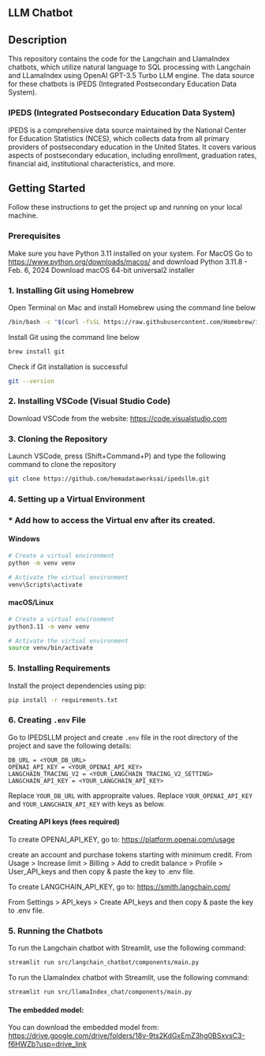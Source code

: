 ## LLM Chatbot

## Description

This repository contains the code for the Langchain and LlamaIndex chatbots, which utilize natural language to SQL processing with Langchain and LLamaIndex using OpenAI GPT-3.5 Turbo LLM engine. The data source for these chatbots is IPEDS (Integrated Postsecondary Education Data System).

### IPEDS (Integrated Postsecondary Education Data System)

IPEDS is a comprehensive data source maintained by the National Center for Education Statistics (NCES), which collects data from all primary providers of postsecondary education in the United States. It covers various aspects of postsecondary education, including enrollment, graduation rates, financial aid, institutional characteristics, and more.

## Getting Started

Follow these instructions to get the project up and running on your local machine. 

### Prerequisites


Make sure you have Python 3.11 installed on your system. For MacOS Go to https://www.python.org/downloads/macos/ and download Python 3.11.8 - Feb. 6, 2024 Download macOS 64-bit universal2 installer


### 1. Installing Git using Homebrew

Open Terminal on Mac and install Homebrew using the command line below

```bash
/bin/bash -c "$(curl -fsSL https://raw.githubusercontent.com/Homebrew/install/HEAD/install.sh)"
```
Install Git using the command line below 

```bash
brew install git
```

Check if Git installation is successful

```bash
git --version
```

### 2. Installing VSCode (Visual Studio Code)
Download VSCode from the website: https://code.visualstudio.com 

### 3. Cloning the Repository

Launch VSCode, press (Shift+Command+P) and type the following command
to clone the repository 


```bash
git clone https://github.com/hemadataworksai/ipedsllm.git
```

### 4. Setting up a Virtual Environment

### * Add how to access the Virtual env after its created.

#### Windows

```bash
# Create a virtual environment
python -m venv venv

# Activate the virtual environment
venv\Scripts\activate
```

#### macOS/Linux

```bash
# Create a virtual environment
python3.11 -m venv venv

# Activate the virtual environment
source venv/bin/activate
```

### 5. Installing Requirements

Install the project dependencies using pip:

```bash
pip install -r requirements.txt
```

### 6. Creating `.env` File

Go to IPEDSLLM project and create `.env` file in the root directory of the project and save the following details:

```
DB_URL = <YOUR_DB_URL>
OPENAI_API_KEY = <YOUR_OPENAI_API_KEY>
LANGCHAIN_TRACING_V2 = <YOUR_LANGCHAIN_TRACING_V2_SETTING>
LANGCHAIN_API_KEY = <YOUR_LANGCHAIN_API_KEY>
```

Replace `YOUR_DB_URL` with appropraite values. 
Replace `YOUR_OPENAI_API_KEY` and `YOUR_LANGCHAIN_API_KEY` with keys as below.

#### Creating API keys (fees required)

To create OPENAI_API_KEY, go to: https://platform.openai.com/usage

create an account and purchase tokens starting with minimum credit. 
From Usage > Increase limit > Billing > Add to credit balance > Profile > User_API_keys 
and then copy & paste the key to .env file.

To create LANGCHAIN_API_KEY, go to: https://smith.langchain.com/

From Settings > API_keys > Create API_keys and then copy & paste the key
to .env file. 


### 5. Running the Chatbots

To run the Langchain chatbot with Streamlit, use the following command:

```bash
streamlit run src/langchain_chatbot/components/main.py
```

To run the LlamaIndex chatbot with Streamlit, use the following command:

```bash
streamlit run src/llamaIndex_chat/components/main.py
```
#### The embedded model: 

You can download the embedded model from: https://drive.google.com/drive/folders/18v-9ts2KdGxEmZ3hg0BSxvsC3-f6HWZb?usp=drive_link
